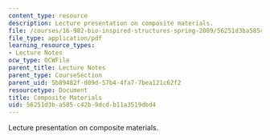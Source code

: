 ```yaml
---
content_type: resource
description: Lecture presentation on composite materials.
file: /courses/16-982-bio-inspired-structures-spring-2009/56251d3ba585c42b9dcdb11a3519dbd4_MIT16_982s09_lec02.pdf
file_type: application/pdf
learning_resource_types:
- Lecture Notes
ocw_type: OCWFile
parent_title: Lecture Notes
parent_type: CourseSection
parent_uid: 5b89482f-d09d-57b4-4fa7-7bea121c62f2
resourcetype: Document
title: Composite Materials
uid: 56251d3b-a585-c42b-9dcd-b11a3519dbd4
---
```

Lecture presentation on composite materials.

